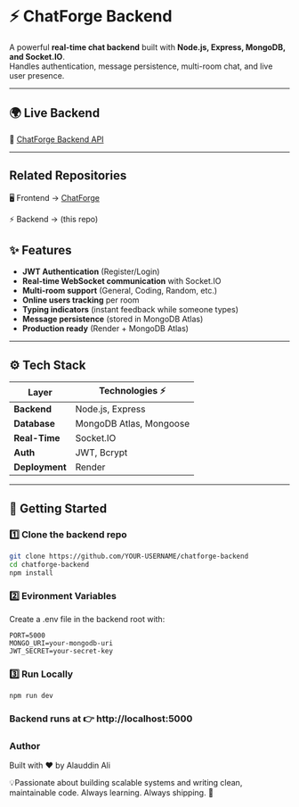 # ⚡ ChatForge Backend  

A powerful **real-time chat backend** built with **Node.js, Express, MongoDB, and Socket.IO**.  
Handles authentication, message persistence, multi-room chat, and live user presence.  

---

## 🌍 Live Backend  
🔗 [ChatForge Backend API](https://chatforge-backend.onrender.com)  

---
## Related Repositories

🖥️ Frontend → [ChatForge](https://chatforge-frontend-fxkd.vercel.app/)

⚡ Backend → (this repo)

## ✨ Features  

- **JWT Authentication** (Register/Login)  
- **Real-time WebSocket communication** with Socket.IO  
- **Multi-room support** (General, Coding, Random, etc.)  
- **Online users tracking** per room  
- **Typing indicators** (instant feedback while someone types)  
- **Message persistence** (stored in MongoDB Atlas)  
- **Production ready** (Render + MongoDB Atlas)  

---

## ⚙️ Tech Stack  

| Layer       | Technologies ⚡ |
|-------------|----------------|
| **Backend** | Node.js, Express |
| **Database** | MongoDB Atlas, Mongoose |
| **Real-Time** | Socket.IO |
| **Auth** | JWT, Bcrypt |
| **Deployment** | Render |

---

## 🚀 Getting Started  

### 1️⃣ Clone the backend repo  
```bash
git clone https://github.com/YOUR-USERNAME/chatforge-backend
cd chatforge-backend
npm install
```
### 2️⃣ Evironment Variables

Create a .env file in the backend root with:

```
PORT=5000
MONGO_URI=your-mongodb-uri
JWT_SECRET=your-secret-key
```
### 3️⃣ Run Locally
```
npm run dev
```

### Backend runs at 👉 http://localhost:5000

### Author

Built with ❤️ by Alauddin Ali

💡Passionate about building scalable systems and writing clean, maintainable code.
Always learning. Always shipping. 🚀
